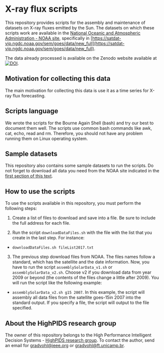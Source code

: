 # X-ray flux scripts
This repository provides scripts for the assembly and maintenance of datasets on X-ray fluxes emitted by the Sun. The datasets on which these scripts work are available in the [National Oceanic and Atmospheric Administration - NOAA site](https://www.ngdc.noaa.gov/stp/spaceweather.html), specifically in [https://satdat-vip.ngdc.noaa.gov/sem/goes/data/new_full](https://satdat-vip.ngdc.noaa.gov/sem/goes/data/new_full).

The data already processed is available on the Zenodo website available at [![DOI](https://zenodo.org/badge/DOI/10.5281/zenodo.840402.svg)](https://doi.org/10.5281/zenodo.840402).

## Motivation for collecting this data
The main motivation for collecting this data is use it as a time series for X-ray flux forecasting.

## Scripts language
We wrote the scripts for the Bourne Again Shell (bash) and try our best to document them well. The scripts use common bash commands like awk, cat, echo, read and rm. Therefore, you should not have any problem running them on Linux operating system.

## Sample datasets
This repository also contains some sample datasets to run the scripts. Do not forget to download all data you need from the NOAA site indicated in the [first section of this text](#x-ray-flux-scripts). 

## How to use the scripts
To use the scripts available in this repository, you must perform the following steps:
1. Create a list of files to download and save into a file. Be sure to include the full address for each file.

2. Run the script `downloadDataFiles.sh` with the file with the list that you create in the last step. For instance:
  * `downloadDataFiles.sh fileList2017.txt`

3. The previous step download files from NOAA. The files names follow a standard, which has the satellite and the date information. Now, you have to run the script `assemblySolarData_v1.sh` or `assemblySolarData_v2.sh`. Choose v2 if you download data from year 2009 or beyond (the contents of the files change a little after 2009). You will run the script like the following example:
  * `assemblySolarData_v2.sh g15 2007`. In this example, the script will assembly all data files from the satellite goes-15in 2007 into the standard output. If you specify a file, the script will output to the file specified.


## About the HighPIDS research group
The owner of this repository belongs to the High Performance Intelligent Decision Systems - [HighPIDS research group](http://highpids.ft.unicamp.br). To contact the author, send an email for <gradvohl@ieee.org> or <gradvohl@ft.unicamp.br>.
